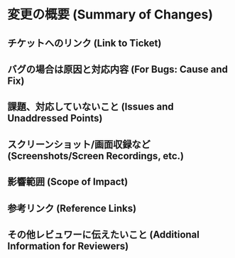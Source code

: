 # 変更の概要 (Summary of Changes)

## チケットへのリンク (Link to Ticket)

## バグの場合は原因と対応内容 (For Bugs: Cause and Fix)

## 課題、対応していないこと (Issues and Unaddressed Points)

## スクリーンショット/画面収録など (Screenshots/Screen Recordings, etc.)

## 影響範囲 (Scope of Impact)

## 参考リンク (Reference Links)

## その他レビュワーに伝えたいこと (Additional Information for Reviewers)
